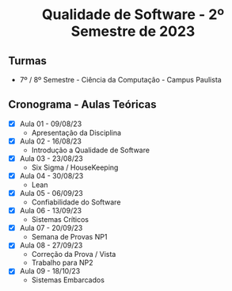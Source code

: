 <h1 align="center">
    Qualidade de Software - 2º Semestre de 2023
</h1>

## Turmas
- 7º / 8º Semestre - Ciência da Computação - Campus Paulista

## Cronograma - Aulas Teóricas

- [x]  Aula 01 - 09/08/23
    - Apresentação da Disciplina
- [x]  Aula 02 - 16/08/23
    - Introdução a Qualidade de Software
- [x]  Aula 03 - 23/08/23
    - Six Sigma / HouseKeeping
- [x]  Aula 04 - 30/08/23
    - Lean
- [x]  Aula 05 - 06/09/23
    - Confiabilidade do Software
- [x]  Aula 06 - 13/09/23
    - Sistemas Críticos
- [x]  Aula 07 - 20/09/23
    - Semana de Provas NP1
- [x]  Aula 08 - 27/09/23
    - Correção da Prova / Vista
    - Trabalho para NP2
- [x]  Aula 09 - 18/10/23
    - Sistemas Embarcados
    
  
